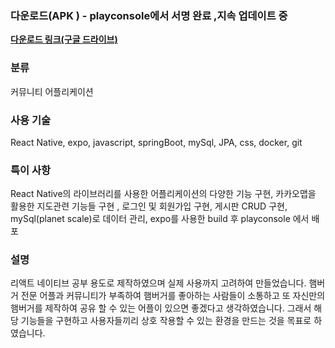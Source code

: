 ### 다운로드(APK ) - playconsole에서 서명 완료 ,지속 업데이트 중

[**다운로드 링크(구글 드라이브)**](https://drive.google.com/file/d/1TStkUUNRNFJ1gotciD4uVcjIdPXr7PD9)

### 분류

커뮤니티 어플리케이션

### 사용 기술

React Native, expo, javascript, springBoot, mySql, JPA, css, docker, git

### 특이 사항

React Native의 라이브러리를 사용한 어플리케이션의 다양한 기능 구현,  카카오맵을 활용한 지도관련 기능들 구현 , 로그인 및 회원가입 구현, 게시판 CRUD 구현, mySql(planet scale)로 데이터 관리, expo를 사용한 build 후 playconsole 에서 배포

### 설명

 리액트 네이티브 공부 용도로 제작하였으며 실제 사용까지 고려하여 만들었습니다. 햄버거 전문 어플과 커뮤니티가 부족하여 햄버거를 좋아하는 사람들이 소통하고 또 자신만의 햄버거를 제작하여 공유 할 수 있는 어플이 있으면 좋겠다고 생각하였습니다. 그래서 해당 기능들을 구현하고 사용자들끼리 상호 작용할 수 있는 환경을 만드는 것을 목표로 하였습니다.
